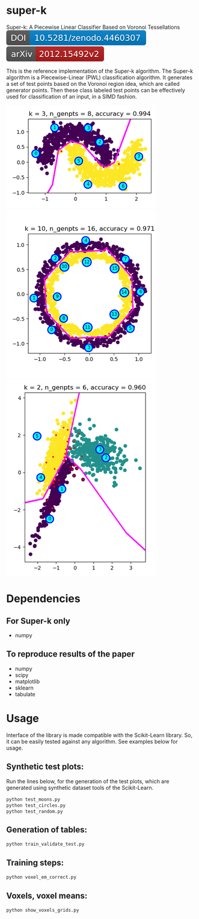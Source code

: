 # super-k
Super-k:  A Piecewise Linear Classifier Based on Voronoi Tessellations  
[![DOI](images/zenodo.4460307.svg)](https://doi.org/10.5281/zenodo.4460307)
[![arXiv](images/arXiv_2012.15492v2.svg)](https://arxiv.org/abs/2012.15492v2)

[comment]: # (arXiv.org non-official badge https://github.com/zsxoff/arxiv-badge)

This is the reference implementation of the Super-k algorithm. The Super-k
algorithm is a Piecewise-Linear (PWL) classification algorithm. It generates a
set of test points based on the Voronoi region idea, which are called generator points.
Then these class labeled test points can be effectively used for classification
of an input, in a SIMD fashion.

![Classification on 2 class moons](images/moons_1.png)
![Classification on 2 class circles](images/circles_1.png)
![Classification on 3 class random](images/random_1.png)

# Dependencies

## For Super-k only

- numpy

## To reproduce results of the paper

- numpy
- scipy
- matplotlib
- sklearn
- tabulate

# Usage

Interface of the library is made compatible with the Scikit-Learn library. So,
it can be easily tested against any algorithm. See examples below for usage.

## Synthetic test plots:

Run the lines below, for the generation of the test plots, which are generated
using synthetic dataset tools of the Scikit-Learn.

```
python test_moons.py
python test_circles.py
python test_random.py
```

## Generation of tables:

```
python train_validate_test.py
```

## Training steps:

```
python voxel_em_correct.py
```

## Voxels, voxel means:

```
python show_voxels_grids.py
```
